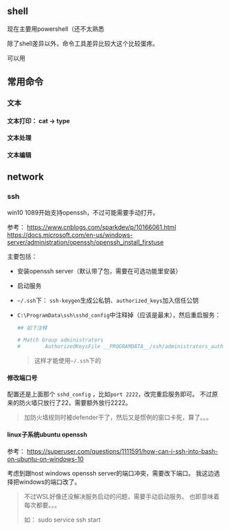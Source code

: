 

## shell



现在主要用powershell（还不太熟悉

除了shell差异以外，命令工具差异比较大这个比较蛋疼。

可以用



## 常用命令



### 文本



#### 文本打印： cat -> type



#### 文本处理



#### 文本编辑



## network



### ssh



win10 1089开始支持openssh，不过可能需要手动打开。

参考： https://www.cnblogs.com/sparkdev/p/10166061.html
https://docs.microsoft.com/en-us/windows-server/administration/openssh/openssh_install_firstuse

主要包括：

* 安装openssh server（默认带了包，需要在可选功能里安装）

* 启动服务

* `~/.ssh`下： `ssh-keygen`生成公私钥、`authorized_keys`加入信任公钥

* `C:\ProgramData\ssh\sshd_config`中注释掉（应该是最末），然后重启服务：

  ```sh
  ## 如下注释
  
  # Match Group administrators
  #        AuthorizedKeysFile __PROGRAMDATA__/ssh/administrators_authorized_keys
  ```

  >  这样才能使用`~/.ssh`下的

#### 修改端口号

配置还是上面那个 `sshd_config` ，比如`port 2222`，改完重启服务即可。
不过原来的防火墙只放行了22，需要额外放行2222。

> 加防火墙规则时被defender干了，然后又是惯例的窗口卡死，算了。。。

#### linux子系统ubuntu openssh

参考： https://superuser.com/questions/1111591/how-can-i-ssh-into-bash-on-ubuntu-on-windows-10

考虑到跟host windows openssh server的端口冲突，需要改下端口。
我这边选择把windows的端口改了。



> 不过WSL好像还没解决服务启动的问题，需要手动启动服务。 也即意味着每次都要。。。
>
> 如： sudo service ssh start

